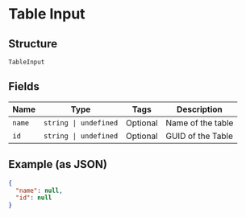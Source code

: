 
# Table Input

## Structure

`TableInput`

## Fields

| Name | Type | Tags | Description |
|  --- | --- | --- | --- |
| `name` | `string \| undefined` | Optional | Name of the table |
| `id` | `string \| undefined` | Optional | GUID of the Table |

## Example (as JSON)

```json
{
  "name": null,
  "id": null
}
```

